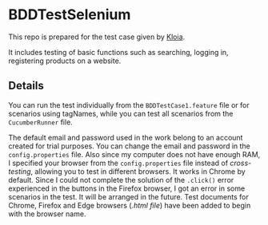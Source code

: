 # BDDTestSelenium

This repo is prepared for the test case given by [Kloia](https://www.kloia.com/).

It includes testing of basic functions such as searching, logging in, registering products on a website.

## Details

You can run the test individually from the `BDDTestCase1.feature` file or for scenarios using tagNames, while you can test all scenarios from the `CucumberRunner` file.


The default email and password used in the work belong to an account created for trial purposes. You can change the email and password in the `config.properties` file. 
Also since my computer does not have enough RAM, I specified your browser from the `config.properties` file instead of _cross-testing_, allowing you to test in different browsers. It works in Chrome by default.
Since I could not complete the solution of the `.click()` error experienced in the buttons in the Firefox browser, I got an error in some scenarios in the test. It will be arranged in the future.
Test documents for Chrome, Firefox and Edge browsers (_.html file_) have been added to begin with the browser name.
